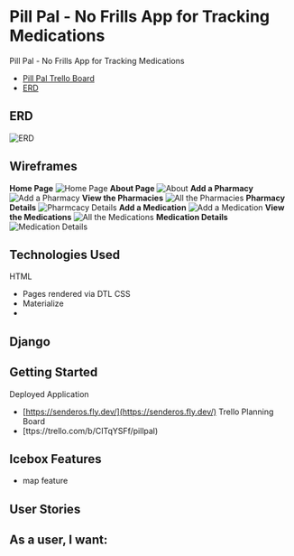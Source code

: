 # Pill Pal - No Frills App for Tracking Medications
Pill Pal - No Frills App for Tracking Medications
- [Pill Pal Trello Board](https://trello.com/b/CITqYSFf/pillpal)
- [ERD](https://lucid.app/lucidchart/0ef9b195-623e-4d86-b451-8d2ffee7ef15/edit?view_items=yRKq2mg3OX13&invitationId=inv_d5d24724-14fb-47c3-bd61-69a28954ac8c)
## ERD
![ERD](https://i.imgur.com/sSyGDim.png)
## Wireframes
**Home Page**
![Home Page](https://i.imgur.com/yfA8PCI.png)
**About Page**
![About](https://i.imgur.com/fZkt1YX.png)
**Add a Pharmacy**
![Add a Pharmacy](https://i.imgur.com/c7nsPQO.png)
**View the Pharmacies**
![All the Pharmacies](https://i.imgur.com/BGF1mX1.png)
**Pharmacy Details**
![Pharmcacy Details](https://i.imgur.com/phHbatO.png)
**Add a Medication**
![Add a Medication](https://i.imgur.com/dIkDre8.png)
**View the Medications**
![All the Medications](https://i.imgur.com/FJerMdo.png)
**Medication Details**
![Medication Details](https://i.imgur.com/7iSniH2.png)
## Technologies Used
HTML
- Pages rendered via DTL
CSS
- Materialize
-
Django
-
## Getting Started
Deployed Application
- [https://senderos.fly.dev/](https://senderos.fly.dev/)
Trello Planning Board
- [ttps://trello.com/b/CITqYSFf/pillpal)
## Icebox Features
- map feature
## User Stories
As a user, I want:
-